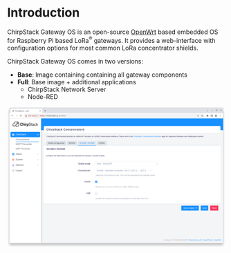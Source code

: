 # Introduction

ChirpStack Gateway OS is an open-source [OpenWrt](https://openwrt.org/) based
embedded OS for Raspberry Pi based LoRa<sup>&reg;</sup> gateways. It provides
a web-interface with configuration options for most common LoRa concentrator
shields.

ChirpStack Gateway OS comes in two versions:

* **Base**: Image containing containing all gateway components
* **Full**: Base image + additional applications
    * ChirpStack Network Server
    * Node-RED

![gateway-config](gateway-config.png)
